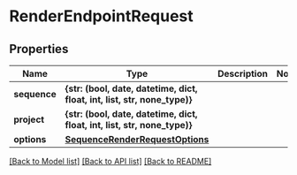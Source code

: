 # RenderEndpointRequest


## Properties

Name | Type | Description | Notes
------------ | ------------- | ------------- | -------------
**sequence** | **{str: (bool, date, datetime, dict, float, int, list, str, none_type)}** |  | 
**project** | **{str: (bool, date, datetime, dict, float, int, list, str, none_type)}** |  | 
**options** | [**SequenceRenderRequestOptions**](SequenceRenderRequestOptions.md) |  | 

[[Back to Model list]](../#documentation-for-models) [[Back to API list]](../#documentation-for-api-endpoints) [[Back to README]](../)


